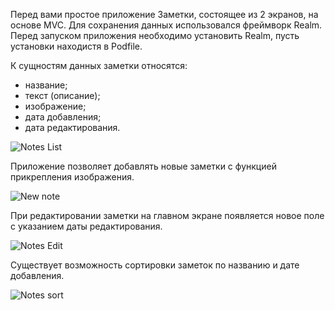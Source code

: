 Перед вами простое приложение Заметки, состоящее из 2 экранов, на основе MVC. Для сохранения данных использовался фреймворк Realm. Перед запуском приложения необходимо установить Realm, пусть установки находистя в Podfile.

К сущностям данных заметки относятся: 
- название;
- текст (описание);
- изображение;
- дата добавления;
- дата редактирования.

![Notes List](https://user-images.githubusercontent.com/86362091/165257253-9aa073e3-7bc3-44eb-ac0c-aef629b259f9.png)

Приложение позволяет добавлять новые заметки с функцией прикрепления изображения.

![New note](https://user-images.githubusercontent.com/86362091/165259282-a25fd365-190b-4719-883c-c4e483e4cd41.png)

При редактировании заметки на главном экране появляется новое поле с указанием даты редактирования.

![Notes Edit](https://user-images.githubusercontent.com/86362091/165258745-09b0d37e-119e-4db4-b1c7-a4b0702f489d.png)

Существует возможность сортировки заметок по названию и дате добавления.

![Notes sort](https://user-images.githubusercontent.com/86362091/165258438-b837ab5d-0090-4e4c-885f-dd762091a05c.png)
